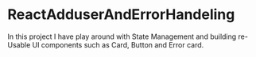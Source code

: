 # ReactAdduserAndErrorHandeling
In this project I have play around with State Management and building re-Usable UI components such as Card, Button and Error card.
